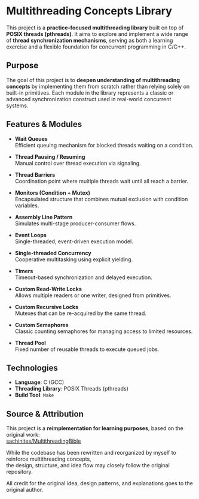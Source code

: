 # Multithreading Concepts Library

This project is a **practice-focused multithreading library** built on top of **POSIX threads (pthreads)**. It aims to explore and implement a wide range of **thread synchronization mechanisms**, serving as both a learning exercise and a flexible foundation for concurrent programming in C/C++.

## Purpose

The goal of this project is to **deepen understanding of multithreading concepts** by implementing them from scratch rather than relying solely on built-in primitives. Each module in the library represents a classic or advanced synchronization construct used in real-world concurrent systems.

## Features & Modules

- **Wait Queues**  
  Efficient queuing mechanism for blocked threads waiting on a condition.

- **Thread Pausing / Resuming**  
  Manual control over thread execution via signaling.

- **Thread Barriers**  
  Coordination point where multiple threads wait until all reach a barrier.

- **Monitors (Condition + Mutex)**  
  Encapsulated structure that combines mutual exclusion with condition variables.

- **Assembly Line Pattern**  
  Simulates multi-stage producer-consumer flows.

- **Event Loops**  
  Single-threaded, event-driven execution model.

- **Single-threaded Concurrency**  
  Cooperative multitasking using explicit yielding.

- **Timers**  
  Timeout-based synchronization and delayed execution.

- **Custom Read-Write Locks**  
  Allows multiple readers or one writer, designed from primitives.

- **Custom Recursive Locks**  
  Mutexes that can be re-acquired by the same thread.

- **Custom Semaphores**  
  Classic counting semaphores for managing access to limited resources.

- **Thread Pool**  
  Fixed number of reusable threads to execute queued jobs.

## Technologies

- **Language**: C (GCC)
- **Threading Library**: POSIX Threads (pthreads)
- **Build Tool**: `Make`


## Source & Attribution

This project is a **reimplementation for learning purposes**, based on the original work:  
[sachinites/MultithreadingBible](https://github.com/sachinites/MultithreadingBible)

While the codebase has been rewritten and reorganized by myself to reinforce multithreading concepts,  
the design, structure, and idea flow may closely follow the original repository.

All credit for the original idea, design patterns, and explanations goes to the original author.

